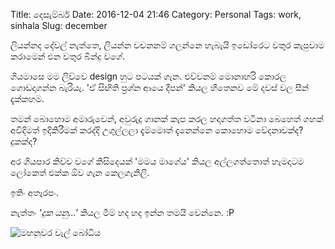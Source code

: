Title: දෙසැම්බර්
Date: 2016-12-04 21:46
Category: Personal
Tags: work, sinhala
Slug: december

ලියන්නද දේවල් නැත්තෙ, ලියන්න වචනනම් ගලන්නෙ හැබැයි ඉඩෝරෙට වතුර කැපුවාම 
කරාමෙන් එන වතුර බින්දු වගේ.

ගියමාසෙ මම ලිව්වෙ design හුට පටයක් ගැන. එව්වනම් මොනාහරි කොරල ගොඩදාගන්න 
බැරියැ. 'ඒ සිඟිති ප්‍රශ්න ආයෙ දීපන්' කියල හිතෙනව මේ දවස් වල සීන් දැක්කහම.

තමන් බොහොම අමාරුවෙන්, අවුරුදු ගානක් කැප කරල හදාගත්ත වටිනා බෙහෙත් ගහක් අවිදිමත් 
ඉදිකිරීමක් කරද්දි උගුල්ලලා දැම්මොත් දැනෙන්නෙ කොහොම වේදනාවක්ද? දුකක්ද? 

අර ගියපාර කිව්ව වගේ කිසිදෙයක් 'මමය මාගේය' කියල අල්ලගත්තොත් හැමදාටම ලෝකෙත් 
එක්ක ඕව ගැන කෙලගැනිලි.

ඉතිං අතෑරපං. 

නැත්තං *'දුක යනු...'* කියල මීම් හද හද ඉන්න තමයි වෙන්නෙ. :P

![මහනුවර වැල් බෝධිය]({filename}/images/vel-bodhiya.jpg)
